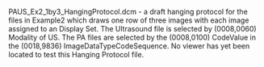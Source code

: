 PAUS_Ex2_1by3_HangingProtocol.dcm - a draft hanging protocol for the files in Example2 which draws one row of three images with each image assigned to an Display Set.  The Ultrasound file is selected by (0008,0060) Modality of US.  The PA files are selected by the (0008,0100) CodeValue in the (0018,9836) ImageDataTypeCodeSequence.  No viewer has yet been located to test this Hanging Protocol file.